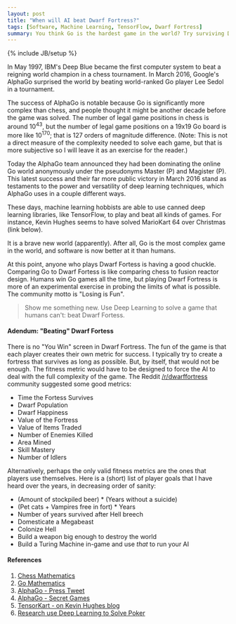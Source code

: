 ```yaml
---
layout: post
title: "When will AI beat Dwarf Fortress?"
tags: [Software, Machine Learning, TensorFlow, Dwarf Fortress]
summary: You think Go is the hardest game in the world? Try surviving Dwarf Fortress at a random starting location.
---
```

{% include JB/setup %}

In May 1997, IBM's Deep Blue became the first computer system to beat a reigning world champion in a chess tournament. In March 2016, Google's AlphaGo surprised the world by beating world-ranked Go player Lee Sedol in a tournament.

The success of AlphaGo is notable because Go is significantly more complex than chess, and people thought it might be another decade before the game was solved. The number of legal game positions in chess is around 10<sup>43</sup>, but the number of legal game positions on a 19x19 Go board is more like 10<sup>170</sup>; that is 127 orders of magnitude difference. (Note: This is not a direct measure of the complexity needed to solve each game, but that is more subjective so I will leave it as an exercise for the reader.)

Today the AlphaGo team announced they had been dominating the online Go world anonymously under the pseudonyms Master (P) and Magister (P). This latest success and their far more public victory in March 2016 stand as testaments to the power and versatility of deep learning techniques, which AlphaGo uses in a couple different ways.

These days, machine learning hobbists are able to use canned deep learning libraries, like TensorFlow, to play and beat all kinds of games. For instance, Kevin Hughes seems to have solved MarioKart 64 over Christmas (link below).

It is a brave new world (apparently). After all, Go is the most complex game in the world, and software is now better at it than humans.

At this point, anyone who plays Dwarf Fortess is having a good chuckle. Comparing Go to Dwarf Fortess is like comparing chess to fusion reactor design. Humans win Go games all the time, but playing Dwarf Fortress is more of an experimental exercise in probing the limits of what is possible. The community motto is "Losing is Fun".

> Show me something new. Use Deep Learning to solve a game that humans can't: beat Dwarf Fortess.


#### Adendum: "Beating" Dwarf Fortess

There is no "You Win" screen in Dwarf Fortress. The fun of the game is that each player creates their own metric for success. I typically try to create a fortress that survives as long as possible. But, by itself, that would not be enough. The fitness metric would have to be designed to force the AI to deal with the full complexity of the game. The Reddit [/r/dwarffortress](https://redd.it/5mau7s) community suggested some good metrics:

* Time the Fortess Survives
* Dwarf Population
* Dwarf Happiness
* Value of the Fortress
* Value of Items Traded
* Number of Enemies Killed
* Area Mined
* Skill Mastery
* Number of Idlers

Alternatively, perhaps the only valid fitness metrics are the ones that players use themselves. Here is a (short) list of player goals that I have heard over the years, in decreasing order of sanity:

* (Amount of stockpiled beer) * (Years without a suicide)
* (Pet cats + Vampires free in fort) * Years
* Number of years survived after Hell breech
* Domesticate a Megabeast
* Colonize Hell
* Build a weapon big enough to destroy the world
* Build a Turing Machine in-game and use *that* to run your AI

#### References

1. [Chess Mathematics](https://en.wikipedia.org/wiki/Shannon_number)
2. [Go Mathematics](https://en.wikipedia.org/wiki/Go_and_mathematics)
3. [AlphaGo - Press Tweet](https://twitter.com/demishassabis/status/816660463282954240)
4. [AlphaGo - Secret Games](http://www.nature.com/news/google-reveals-secret-test-of-ai-bot-to-beat-top-go-players-1.21253)
5. [TensorKart - on Kevin Hughes blog](http://kevinhughes.ca/blog/tensor-kart)
6. [Research use Deep Learning to Solve Poker](https://arxiv.org/abs/1701.01724)
